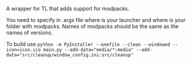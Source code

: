 A wrapper for TL that adds support for modpacks.

You need to specify in .args file where is your launcher and where is your folder with modpacks. Names of modpacks should be the same as the names of versions.

To build use 
```python -m PyInstaller --onefile --clean --windowed --icon=icon.ico main.py --add-data="media/*:media" --add-data="src/cleanup/window_config.ini:src/cleanup"```
